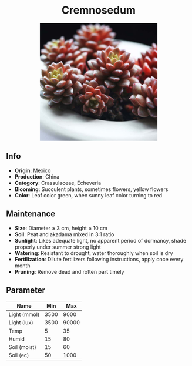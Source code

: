 <h1 align='center'>Cremnosedum</h1>
<p align="center">
    <img 
        align='center'
        width='320'
        src="../images/cremnosedum.png" 
        alt='Cremnosedum' />
</p>

## Info

 - **Origin**: Mexico
 - **Production**: China
 - **Category**: Crassulaceae, Echeveria
 - **Blooming**: Succulent plants, sometimes flowers, yellow flowers
 - **Color**: Leaf color green, when sunny leaf color turning to red

## Maintenance

 - **Size**: Diameter ≥ 3 cm, height ≥ 10 cm
 - **Soil**: Peat and akadama mixed in 3:1 ratio
 - **Sunlight**: Likes adequate light, no apparent period of dormancy, shade properly under summer strong light
 - **Watering**: Resistant to drought, water thoroughly when soil is dry
 - **Fertilization**: Dilute fertilizers following instructions, apply once every month
 - **Pruning**: Remove dead and rotten part timely

## Parameter

| Name         | Min  | Max   |
|--------------|------|-------|
| Light (mmol) | 3500 | 9000  |
| Light (lux)  | 3500 | 90000 |
| Temp         | 5    | 35    |
| Humid        | 15   | 80    |
| Soil (moist) | 15   | 60    |
| Soil (ec)    | 50  | 1000  |